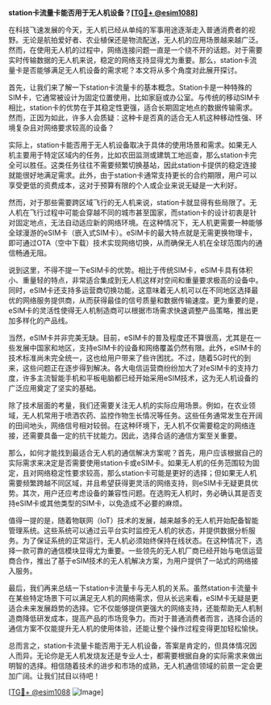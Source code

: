 **station卡流量卡能否用于无人机设备？[[TG💪+ @esim1088](https://t.me/s/esim1088)]**

在科技飞速发展的今天，无人机已经从单纯的军事用途逐渐走入普通消费者的视野。无论是航拍爱好者、农业植保还是物流配送，无人机的应用场景越来越广泛。然而，在使用无人机的过程中，网络连接问题一直是一个绕不开的话题。对于需要实时传输数据的无人机来说，稳定的网络支持显得尤为重要。那么，station卡流量卡是否能够满足无人机设备的需求呢？本文将从多个角度对此展开探讨。

首先，让我们来了解一下station卡流量卡的基本概念。Station卡是一种特殊的SIM卡，它通常被设计为固定位置使用，比如家庭或办公室。与传统的移动SIM卡相比，station卡的优势在于其稳定性更强，适合长期固定地点的数据传输需求。然而，正因为如此，许多人会质疑：这种卡是否真的适合无人机这种移动性强、环境复杂且对网络要求较高的设备？

实际上，station卡能否用于无人机设备取决于具体的使用场景和需求。如果无人机主要用于特定区域内的任务，比如农田监测或建筑工地巡查，那么station卡完全可以胜任。这类任务往往不需要频繁切换基站，因此station卡提供的稳定连接就能很好地满足需求。此外，由于station卡通常支持更长的合约期限，用户可以享受更低的资费成本，这对于预算有限的个人或企业来说无疑是一大利好。

然而，对于那些需要跨区域飞行的无人机来说，station卡就显得有些局限了。无人机在飞行过程中可能会穿越不同的城市甚至国家，而station卡的设计初衷是针对固定地点，无法自动适应新的网络环境。在这种情况下，无人机更需要一种能够全球漫游的eSIM卡（嵌入式SIM卡）。eSIM卡的最大特点就是无需更换物理卡，即可通过OTA（空中下载）技术实现网络切换，从而确保无人机在全球范围内的通信畅通无阻。

说到这里，不得不提一下eSIM卡的优势。相比于传统SIM卡，eSIM卡具有体积小、重量轻的特点，非常适合集成到无人机这样对空间和重量要求极高的设备中。同时，eSIM卡还支持多运营商切换功能，这意味着无人机可以在不同地区选择最优的网络服务提供商，从而获得最佳的信号质量和数据传输速度。更为重要的是，eSIM卡的灵活性使得无人机制造商可以根据市场需求快速调整产品策略，推出更加多样化的产品线。

当然，eSIM卡并非完美无缺。目前，eSIM卡的普及程度还不算很高，尤其是在一些发展中国家和地区，支持eSIM卡的设备和网络覆盖仍然有限。此外，eSIM卡的技术标准尚未完全统一，这也给用户带来了些许困扰。不过，随着5G时代的到来，这些问题正在逐步得到解决。各大电信运营商纷纷加大了对eSIM卡的支持力度，许多主流智能手机和平板电脑都已经开始采用eSIM技术，这为无人机设备的广泛应用奠定了坚实的基础。

除了技术层面的考量，我们还需要关注无人机的实际应用场景。例如，在农业领域，无人机常用于喷洒农药、监控作物生长情况等任务。这些任务通常发生在开阔的田间地头，网络信号相对较弱。在这种环境下，无人机不仅需要稳定的网络连接，还需要具备一定的抗干扰能力。因此，选择合适的通信方案至关重要。

那么，如何才能找到最适合无人机的通信解决方案呢？首先，用户应该根据自己的实际需求来决定是否需要使用station卡或eSIM卡。如果无人机的任务范围较为固定，且对网络稳定性要求较高，那么station卡可能是更好的选择；但如果无人机需要频繁跨越不同区域，并且希望获得更灵活的网络支持，则eSIM卡无疑更具优势。其次，用户还应考虑设备的兼容性问题。在选购无人机时，务必确认其是否支持eSIM卡或其他类型的SIM卡，以免造成不必要的麻烦。

值得一提的是，随着物联网（IoT）技术的发展，越来越多的无人机开始配备智能管理系统。这些系统可以通过云平台实时监控无人机的状态，并提供数据分析服务。为了保证系统的正常运行，无人机必须始终保持在线状态。在这种情况下，选择一款可靠的通信模块显得尤为重要。一些领先的无人机厂商已经开始与电信运营商合作，推出了基于eSIM技术的无人机解决方案，为用户提供了一站式的网络接入服务。

最后，我们再来总结一下station卡流量卡与无人机的关系。虽然station卡流量卡在某些特定场景下可以满足无人机的网络需求，但从长远来看，eSIM卡无疑是更适合未来发展趋势的选择。它不仅能够提供更强大的网络支持，还能帮助无人机制造商降低研发成本，提高产品的市场竞争力。而对于普通消费者而言，选择合适的通信方案不仅能提升无人机的使用体验，还能让整个操作过程变得更加轻松愉快。

总而言之，station卡流量卡能否用于无人机设备，答案是肯定的，但具体情况因人而异。无论你是无人机发烧友还是专业人士，都需要根据自身的实际需求来做出明智的选择。相信随着技术的进步和市场的成熟，无人机通信领域的前景一定会更加广阔。让我们拭目以待吧！

[[TG💪+ @esim1088](https://t.me/s/esim1088) ![Image](https://i.postimg.cc/4NQfJmqS/Snipaste-2025-05-13-00-14-12.png)]